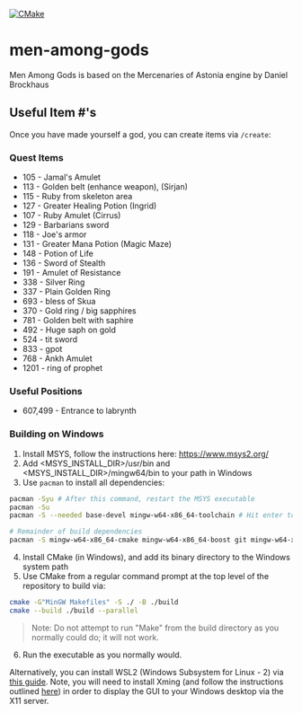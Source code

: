 [![CMake](https://github.com/engineerjames/men-among-gods/actions/workflows/cmake.yml/badge.svg)](https://github.com/engineerjames/men-among-gods/actions/workflows/cmake.yml)

# men-among-gods

Men Among Gods is based on the Mercenaries of Astonia engine by Daniel Brockhaus

## Useful Item #'s

Once you have made yourself a god, you can create items via `/create`:

### Quest Items
* 105 - Jamal's Amulet
* 113 - Golden belt (enhance weapon), (Sirjan)
* 115 - Ruby from skeleton area
* 127 - Greater Healing Potion (Ingrid)
* 107 - Ruby Amulet (Cirrus)
* 129 - Barbarians sword
* 118 - Joe's armor
* 131 - Greater Mana Potion (Magic Maze)
* 148 - Potion of Life
* 136 - Sword of Stealth
* 191 - Amulet of Resistance
* 338 - Silver Ring
* 337 - Plain Golden Ring
* 693 - bless of Skua
* 370 - Gold ring / big sapphires
* 781 - Golden belt with saphire
* 492 - Huge saph on gold
* 524 - tit sword
* 833 - gpot
* 768 - Ankh Amulet
* 1201 - ring of prophet

### Useful Positions
* 607,499 - Entrance to labrynth

### Building on Windows
1. Install MSYS, follow the instructions here: https://www.msys2.org/
2. Add <MSYS_INSTALL_DIR>/usr/bin and <MSYS_INSTALL_DIR>/mingw64/bin to your path in Windows
3. Use `pacman` to install all dependencies:
```bash
pacman -Syu # After this command, restart the MSYS executable
pacman -Su
pacman -S --needed base-devel mingw-w64-x86_64-toolchain # Hit enter to select all packages, ~1GB

# Remainder of build dependencies
pacman -S mingw-w64-x86_64-cmake mingw-w64-x86_64-boost git mingw-w64-x86_64-sfml mingw-w64-x86_64-libzip
```
4. Install CMake (in Windows), and add its binary directory to the Windows system path
5. Use CMake from a regular command prompt at the top level of the repository to build via:
```bash
cmake -G"MinGW Makefiles" -S ./ -B ./build
cmake --build ./build --parallel
```
> Note: Do not attempt to run "Make" from the build directory as you normally could do; it will not work.
6. Run the executable as you normally would.

Alternatively, you can install WSL2 (Windows Subsystem for Linux - 2) via [this guide](https://www.digitalocean.com/community/tutorials/how-to-install-the-windows-subsystem-for-linux-2-on-microsoft-windows-10).  Note, you will need to install Xming (and follow the instructions outlined [here](https://stackoverflow.com/questions/61110603/how-to-set-up-working-x11-forwarding-on-wsl2)) in order to display the GUI to your Windows desktop via the X11 server.
